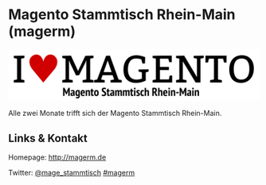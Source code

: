 # Magento Stammtisch Rhein-Main (magerm)
![Magento Stammtisch Rhein-Main](./magerm.logo.png)


Alle zwei Monate trifft sich der Magento Stammtisch Rhein-Main.


## Links &amp; Kontakt

Homepage: <http://magerm.de>


Twitter: [@mage_stammtisch](https://twitter.com/@mage_stammtisch) [#magerm](https://twitter.com/search?q=%23magerm)









